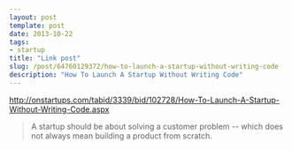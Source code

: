 ```yaml
---
layout: post
template: post
date: 2013-10-22
tags:
- startup
title: "Link post"
slug: /post/64760129372/how-to-launch-a-startup-without-writing-code
description: "How To Launch A Startup Without Writing Code"
---
```

<http://onstartups.com/tabid/3339/bid/102728/How-To-Launch-A-Startup-Without-Writing-Code.aspx>

<blockquote class="link_og_blockquote">A startup should be about solving a customer problem -- which does not always mean building a product from scratch.</blockquote>
<p></p>
